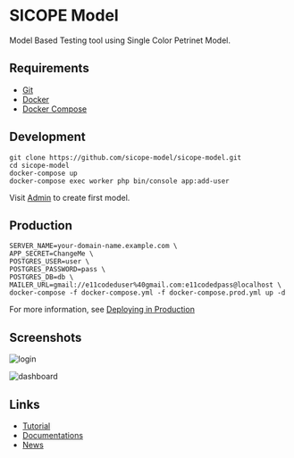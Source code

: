 # SICOPE Model

Model Based Testing tool using Single Color Petrinet Model.

## Requirements

* [Git](https://git-scm.com/downloads)
* [Docker](https://docs.docker.com/get-docker/)
* [Docker Compose](https://docs.docker.com/compose/install/)

## Development

```shell
git clone https://github.com/sicope-model/sicope-model.git
cd sicope-model
docker-compose up
docker-compose exec worker php bin/console app:add-user
```

Visit [Admin](http://localhost) to create first model.

## Production

```shell
SERVER_NAME=your-domain-name.example.com \
APP_SECRET=ChangeMe \
POSTGRES_USER=user \
POSTGRES_PASSWORD=pass \
POSTGRES_DB=db \
MAILER_URL=gmail://e11codeduser%40gmail.com:e11codedpass@localhost \
docker-compose -f docker-compose.yml -f docker-compose.prod.yml up -d
```

For more information, see [Deploying in Production](https://github.com/dunglas/symfony-docker/blob/main/docs/production.md)

## Screenshots

![login](http://sicope-model.github.io/img/screenshots/login.png)

![dashboard](http://sicope-model.github.io/img/screenshots/dashboard.png)


## Links

* [Tutorial](https://sicope-model.github.io/docs/tutorial)
* [Documentations](https://sicope-model.github.io/docs)
* [News](http://sicope-model.github.io/blog)
